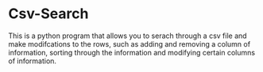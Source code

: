 # Csv-Search
This is a python program that allows you to serach through a csv file and make modifcations to the rows, such as adding and removing a column of information, sorting through the information and modifying certain columns of information.
